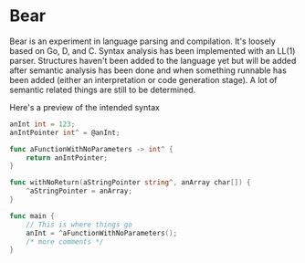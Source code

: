 Bear
====

Bear is an experiment in language parsing and compilation. It's loosely based on Go, D, and C. Syntax analysis has been implemented with an LL(1) parser. Structures haven't been added to the language yet but will be added after semantic analysis has been done and when something runnable has been added (either an interpretation or code generation stage). A lot of semantic related things are still to be determined.

Here's a preview of the intended syntax

```Go
anInt int = 123;
anIntPointer int^ = @anInt;

func aFunctionWithNoParameters -> int^ {
    return anIntPointer;
}

func withNoReturn(aStringPointer string^, anArray char[]) {
    ^aStringPointer = anArray;
}

func main {
	// This is where things go
	anInt = ^aFunctionWithNoParameters();
	/* more comments */
}
```
